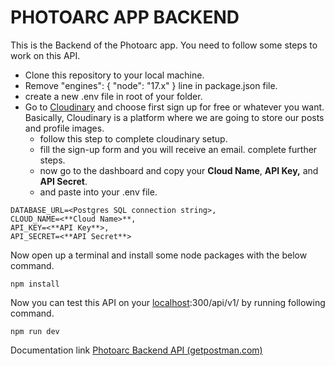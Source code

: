 # PHOTOARC APP BACKEND

This is the Backend of the Photoarc app. You need to follow some steps to work on this API.

- Clone this repository to your local machine.
- Remove "engines": { "node": "17.x" } line in package.json file.
- create a new .env file in root of your folder.
- Go to [Cloudinary](https://cloudinary.com/pricing) and choose first sign up for free or whatever you want.
  Basically, Cloudinary is a platform where we are going to store our posts and profile images.
  - follow this step to complete cloudinary setup.
  - fill the sign-up form and you will receive an email. complete further steps.
  - now go to the dashboard and copy your **Cloud Name**, **API Key,** and **API Secret**.
  - and paste into your .env file.

```docker
DATABASE_URL=<Postgres SQL connection string>,
CLOUD_NAME=<**Cloud Name>**,
API_KEY=<**API Key**>,
API_SECRET=<**API Secret**>
```

Now open up a terminal and install some node packages with the below command.

```docker
npm install
```

Now you can test this API on your [localhost](http://localhost):300/api/v1/ by running following command.

```docker
npm run dev
```

Documentation link [Photoarc Backend API (getpostman.com)](https://documenter.getpostman.com/view/15632620/UVJWpfGk)
